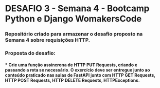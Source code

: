 # DESAFIO 3 - Semana 4 - Bootcamp Python e Django WomakersCode
### Repositório criado para armazenar o desafio proposto na Semana 4 sobre requisições HTTP.

### Proposta do desafio:
#### * Crie uma função assíncrona de HTTP PUT Requests, criando e passando a rota se necessário. O exercício deve ser entregue junto ao conteúdo praticado nas aulas de FastAPI junto com HTTP GET Requests, HTTP POST Requests, HTTP DELETE Requests, HTTPExceptions.
